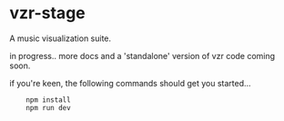 # vzr-stage

A music visualization suite.

in progress.. more docs and a 'standalone' version of vzr code coming soon.

if you're keen, the following commands should get you started...

        npm install
        npm run dev